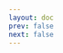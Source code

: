 ```yaml
---
layout: doc
prev: false
next: false
---
```


<CustomItemBox :item="{
  name: '《田间之歌》',
  icon: '/wiki/item/book_b_01.png',
  type: '书籍',
  description: '',
  params: {
    stack: 1,
    durability: -1 
  },
  obtain: {
    found: [],
    npc: [],
    shop: [],
    gardening: []
  }
}" />

